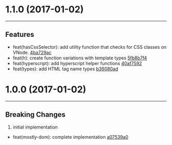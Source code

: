 # 1.1.0 (2017-01-02)
---

## Features

- feat(hasCssSelector): add utility function that checks for CSS classes on VNode. [4ba729ac](https://github.com/TylorS/mostly-dom/commits/4ba729ac774f7b81d72628b0633cc55cce4fdd60)
- feat(h): create function variations with template types [5fb8b7f4](https://github.com/TylorS/mostly-dom/commits/5fb8b7f4cb5504d02b7c17b62f19b6919fe75bab)
- feat(hyperscript): add hyperscript helper functions [40af7592](https://github.com/TylorS/mostly-dom/commits/40af75922c9ab1bd1e335ad858ba51f45e9651bc)
- feat(types): add HTML tag name types [b36080ad](https://github.com/TylorS/mostly-dom/commits/b36080adb751a3cff804de15a40a8fab3ca1b7df)

# 1.0.0 (2017-01-02)
---

## Breaking Changes

1. initial implementation
  - feat(mostly-dom): complete implementation [a07539a0](https://github.com/TylorS/mostly-dom/commits/a07539a0b30fcb4924488a5fe3970b46bb39b899)


